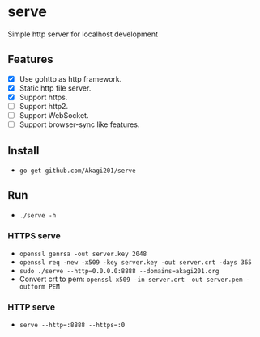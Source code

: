 # serve

Simple http server for localhost development

## Features
- [x] Use gohttp as http framework.
- [x] Static http file server.
- [x] Support https.
- [ ] Support http2.
- [ ] Support WebSocket.
- [ ] Support browser-sync like features.

## Install
* `go get github.com/Akagi201/serve`

## Run
* `./serve -h`

### HTTPS serve
* `openssl genrsa -out server.key 2048`
* `openssl req -new -x509 -key server.key -out server.crt -days 365`
* `sudo ./serve --http=0.0.0.0:8888 --domains=akagi201.org`
* Convert crt to pem: `openssl x509 -in server.crt -out server.pem -outform PEM`

### HTTP serve
* `serve --http=:8888 --https=:0`
